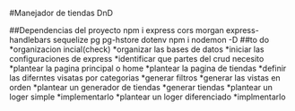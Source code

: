 #Manejador de tiendas DnD

##Dependencias del proyecto
npm i express cors morgan express-handlebars sequelize pg pg-hstore dotenv
npm i nodemon -D
##to do 
*organizacion incial(check)
*organizar las bases de datos 
*iniciar las configuraciones de express 
*identificar que partes del crud necesito 
*plantear la pagina principal o home 
*plantear la pagina de tiendas 
    *definir las diferntes visatas por categorias 
*generar filtros 
*generar las vistas en orden 
*plantear un generador de tiendas 
*generar tiendas
*plantear un loger simple 
*implementarlo 
*plantear un loger diferenciado 
*implmentarlo 